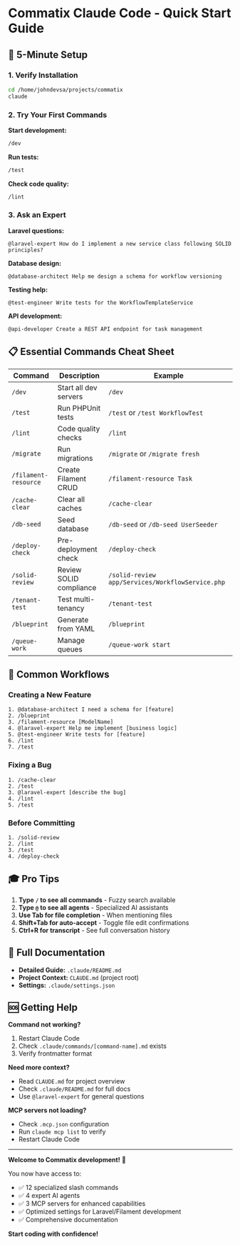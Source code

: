 # Commatix Claude Code - Quick Start Guide

## 🎯 5-Minute Setup

### 1. Verify Installation
```bash
cd /home/johndevsa/projects/commatix
claude
```

### 2. Try Your First Commands

**Start development:**
```bash
/dev
```

**Run tests:**
```bash
/test
```

**Check code quality:**
```bash
/lint
```

### 3. Ask an Expert

**Laravel questions:**
```
@laravel-expert How do I implement a new service class following SOLID principles?
```

**Database design:**
```
@database-architect Help me design a schema for workflow versioning
```

**Testing help:**
```
@test-engineer Write tests for the WorkflowTemplateService
```

**API development:**
```
@api-developer Create a REST API endpoint for task management
```

## 📋 Essential Commands Cheat Sheet

| Command | Description | Example |
|---------|-------------|---------|
| `/dev` | Start all dev servers | `/dev` |
| `/test` | Run PHPUnit tests | `/test` or `/test WorkflowTest` |
| `/lint` | Code quality checks | `/lint` |
| `/migrate` | Run migrations | `/migrate` or `/migrate fresh` |
| `/filament-resource` | Create Filament CRUD | `/filament-resource Task` |
| `/cache-clear` | Clear all caches | `/cache-clear` |
| `/db-seed` | Seed database | `/db-seed` or `/db-seed UserSeeder` |
| `/deploy-check` | Pre-deployment check | `/deploy-check` |
| `/solid-review` | Review SOLID compliance | `/solid-review app/Services/WorkflowService.php` |
| `/tenant-test` | Test multi-tenancy | `/tenant-test` |
| `/blueprint` | Generate from YAML | `/blueprint` |
| `/queue-work` | Manage queues | `/queue-work start` |

## 🚀 Common Workflows

### Creating a New Feature
```
1. @database-architect I need a schema for [feature]
2. /blueprint
3. /filament-resource [ModelName]
4. @laravel-expert Help me implement [business logic]
5. @test-engineer Write tests for [feature]
6. /lint
7. /test
```

### Fixing a Bug
```
1. /cache-clear
2. /test
3. @laravel-expert [describe the bug]
4. /lint
5. /test
```

### Before Committing
```
1. /solid-review
2. /lint
3. /test
4. /deploy-check
```

## 🎓 Pro Tips

1. **Type `/` to see all commands** - Fuzzy search available
2. **Type `@` to see all agents** - Specialized AI assistants
3. **Use Tab for file completion** - When mentioning files
4. **Shift+Tab for auto-accept** - Toggle file edit confirmations
5. **Ctrl+R for transcript** - See full conversation history

## 📖 Full Documentation

- **Detailed Guide:** `.claude/README.md`
- **Project Context:** `CLAUDE.md` (project root)
- **Settings:** `.claude/settings.json`

## 🆘 Getting Help

**Command not working?**
1. Restart Claude Code
2. Check `.claude/commands/[command-name].md` exists
3. Verify frontmatter format

**Need more context?**
- Read `CLAUDE.md` for project overview
- Check `.claude/README.md` for full docs
- Use `@laravel-expert` for general questions

**MCP servers not loading?**
- Check `.mcp.json` configuration
- Run `claude mcp list` to verify
- Restart Claude Code

---

**Welcome to Commatix development!** 🎉

You now have access to:
- ✅ 12 specialized slash commands
- ✅ 4 expert AI agents
- ✅ 3 MCP servers for enhanced capabilities
- ✅ Optimized settings for Laravel/Filament development
- ✅ Comprehensive documentation

**Start coding with confidence!**

